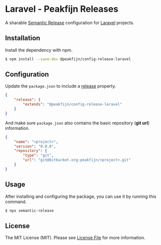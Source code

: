 # Laravel - Peakfijn Releases

A sharable [Semantic Release](https://github.com/semantic-release/semantic-release) configuration for [Laravel](https://github.com/laravel/laravel) projects.

## Installation

Install the dependency with npm.

```bash
$ npm install --save-dev @peakfijn/config-release-laravel
```

## Configuration

Update the `package.json` to include a [release](https://github.com/semantic-release/semantic-release/blob/caribou/docs/usage/configuration.md#configuration) property.

```json
{
	"release": {
		"extends": "@peakfijn/config-release-laravel"
	}
}
```

And make sure `package.json` also contains the basic repository (**git url**) information.

```json
{
	"name": "<project>",
	"version": "0.0.0",
	"repository": {
		"type": "git",
		"url": "git@bitbucket.org:peakfijn/<project>.git"
	}
}
```

## Usage

After installing and configuring the package, you can use it by running this command.

```bash
$ npx semantic-release
```

## License

The MIT License (MIT). Please see [License File](LICENSE.md) for more information.
